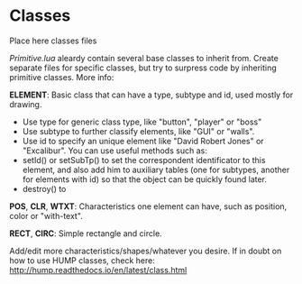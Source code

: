 # Classes
Place here classes files

*Primitive.lua* aleardy contain several base classes to inherit from. Create separate files for specific classes, but try to surpress code by inheriting primitive classes. More info:

**ELEMENT**:
Basic class that can have a type, subtype and id, used mostly for drawing.
 - Use type for generic class type, like "button", "player" or "boss"
 - Use subtype to further classify elements, like "GUI" or "walls".
 - Use id to specify an unique element like "David Robert Jones" or "Excalibur".
 You can use useful methods such as:
 - setId() or setSubTp() to set the correspondent identificator to this element, and also add him to auxiliary tables (one for subtypes, another for elements with id) so that the object can be quickly found later.
 - destroy() to 

 **POS**, **CLR**, **WTXT**:
Characteristics one element can have, such as position, color or "with-text".

**RECT**, **CIRC**:
Simple rectangle and circle.


Add/edit more characteristics/shapes/whatever you desire. If in doubt on how to use HUMP classes, check here:
http://hump.readthedocs.io/en/latest/class.html
